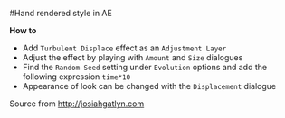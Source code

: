#Hand rendered style in AE

**How to**

- Add `Turbulent Displace` effect as an `Adjustment Layer`
- Adjust the effect by playing with `Amount` and `Size` dialogues
- Find the `Random Seed` setting under `Evolution` options and add the following expression `time*10`
- Appearance of look can be changed with the `Displacement` dialogue

Source from http://josiahgatlyn.com

